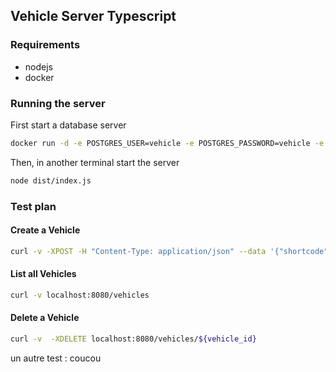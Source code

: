 ## Vehicle Server Typescript

### Requirements

- nodejs
- docker

### Running the server

First start a database server

```bash
docker run -d -e POSTGRES_USER=vehicle -e POSTGRES_PASSWORD=vehicle -e POSTGRES_DB=vehicle -p 5432:5432 postgis/postgis:16-3.4-alpine
```

Then, in another terminal start the server

```bash
node dist/index.js
```

### Test plan

#### Create a Vehicle

```bash
curl -v -XPOST -H "Content-Type: application/json" --data '{"shortcode":"dddc", "battery": 12, "latitude": 53.43, "longitude": 43.43}' localhost:8080/vehicles | jq .
```

#### List all Vehicles

```bash
curl -v localhost:8080/vehicles
```

#### Delete a Vehicle

```bash
curl -v  -XDELETE localhost:8080/vehicles/${vehicle_id}
```



un autre test : coucou 